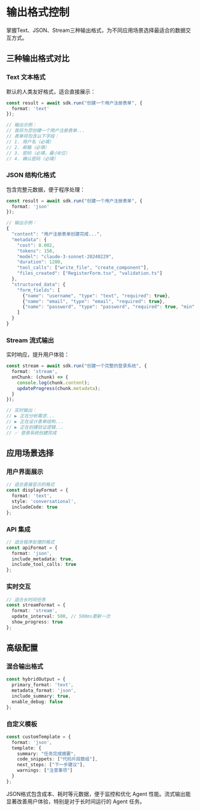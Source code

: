 # 输出格式控制

掌握Text、JSON、Stream三种输出格式，为不同应用场景选择最适合的数据交互方式。

## 三种输出格式对比

### Text 文本格式

默认的人类友好格式，适合直接展示：

```typescript
const result = await sdk.run("创建一个用户注册表单", {
  format: 'text'
});

// 输出示例：
// 我将为您创建一个用户注册表单...
// 表单将包含以下字段：
// 1. 用户名（必填）
// 2. 邮箱（必填）
// 3. 密码（必填，最小8位）
// 4. 确认密码（必填）
```

### JSON 结构化格式

包含完整元数据，便于程序处理：

```typescript
const result = await sdk.run("创建一个用户注册表单", {
  format: 'json'
});

// 输出示例：
{
  "content": "用户注册表单创建完成...",
  "metadata": {
    "cost": 0.002,
    "tokens": 150,
    "model": "claude-3-sonnet-20240229",
    "duration": 1200,
    "tool_calls": ["write_file", "create_component"],
    "files_created": ["RegisterForm.tsx", "validation.ts"]
  },
  "structured_data": {
    "form_fields": [
      {"name": "username", "type": "text", "required": true},
      {"name": "email", "type": "email", "required": true},
      {"name": "password", "type": "password", "required": true, "min": 8}
    ]
  }
}
```

### Stream 流式输出

实时响应，提升用户体验：

```typescript
const stream = await sdk.run("创建一个完整的登录系统", {
  format: 'stream',
  onChunk: (chunk) => {
    console.log(chunk.content);
    updateProgress(chunk.metadata);
  }
});

// 实时输出：
// ▶ 正在分析需求...
// ▶ 正在设计表单结构...
// ▶ 正在创建验证逻辑...
// ✅ 登录系统创建完成
```

## 应用场景选择

### 用户界面展示

```typescript
// 适合直接显示的格式
const displayFormat = {
  format: 'text',
  style: 'conversational',
  includeCode: true
};
```

### API 集成

```typescript
// 适合程序处理的格式
const apiFormat = {
  format: 'json',
  include_metadata: true,
  include_tool_calls: true
};
```

### 实时交互

```typescript
// 适合长时间任务
const streamFormat = {
  format: 'stream',
  update_interval: 500, // 500ms更新一次
  show_progress: true
};
```

## 高级配置

### 混合输出格式

```typescript
const hybridOutput = {
  primary_format: 'text',
  metadata_format: 'json',
  include_summary: true,
  enable_debug: false
};
```

### 自定义模板

```typescript
const customTemplate = {
  format: 'json',
  template: {
    summary: "任务完成摘要",
    code_snippets: ["代码片段数组"],
    next_steps: ["下一步建议"],
    warnings: ["注意事项"]
  }
};
```

JSON格式包含成本、耗时等元数据，便于监控和优化 Agent 性能。流式输出能显著改善用户体验，特别是对于长时间运行的 Agent 任务。